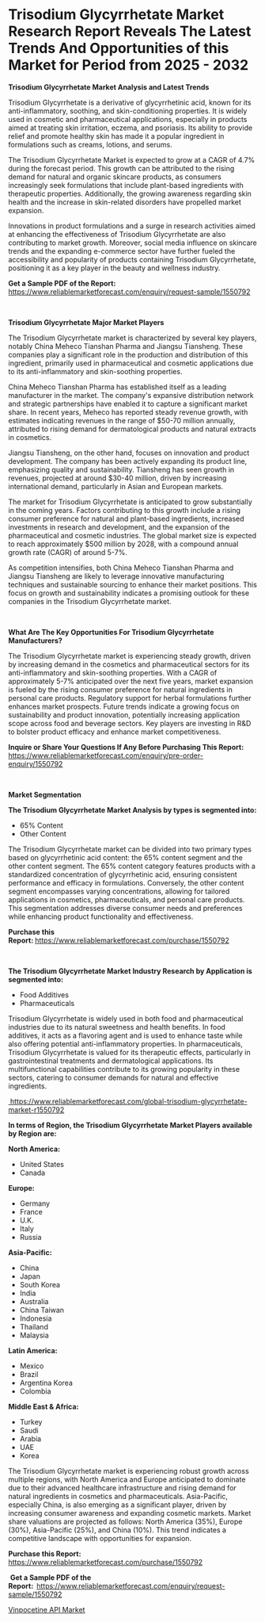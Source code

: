 <p><h1>Trisodium Glycyrrhetate Market Research Report Reveals The Latest Trends And Opportunities of this Market for Period from 2025 - 2032</h1></p><p><strong>Trisodium Glycyrrhetate Market Analysis and Latest Trends</strong></p>
<p><p>Trisodium Glycyrrhetate is a derivative of glycyrrhetinic acid, known for its anti-inflammatory, soothing, and skin-conditioning properties. It is widely used in cosmetic and pharmaceutical applications, especially in products aimed at treating skin irritation, eczema, and psoriasis. Its ability to provide relief and promote healthy skin has made it a popular ingredient in formulations such as creams, lotions, and serums.</p><p>The Trisodium Glycyrrhetate Market is expected to grow at a CAGR of 4.7% during the forecast period. This growth can be attributed to the rising demand for natural and organic skincare products, as consumers increasingly seek formulations that include plant-based ingredients with therapeutic properties. Additionally, the growing awareness regarding skin health and the increase in skin-related disorders have propelled market expansion. </p><p>Innovations in product formulations and a surge in research activities aimed at enhancing the effectiveness of Trisodium Glycyrrhetate are also contributing to market growth. Moreover, social media influence on skincare trends and the expanding e-commerce sector have further fueled the accessibility and popularity of products containing Trisodium Glycyrrhetate, positioning it as a key player in the beauty and wellness industry.</p></p>
<p><strong>Get a Sample PDF of the Report:&nbsp;</strong> <a href="https://www.reliablemarketforecast.com/enquiry/request-sample/1550792?utm_campaign=1833&utm_medium=2&utm_source=Github&utm_content=ia&utm_term=01022025&utm_id=trisodium-glycyrrhetate">https://www.reliablemarketforecast.com/enquiry/request-sample/1550792</a></p>
<p>&nbsp;</p>
<p><strong>Trisodium Glycyrrhetate Major Market Players</strong></p>
<p><p>The Trisodium Glycyrrhetate market is characterized by several key players, notably China Meheco Tianshan Pharma and Jiangsu Tiansheng. These companies play a significant role in the production and distribution of this ingredient, primarily used in pharmaceutical and cosmetic applications due to its anti-inflammatory and skin-soothing properties.</p><p>China Meheco Tianshan Pharma has established itself as a leading manufacturer in the market. The company's expansive distribution network and strategic partnerships have enabled it to capture a significant market share. In recent years, Meheco has reported steady revenue growth, with estimates indicating revenues in the range of $50-70 million annually, attributed to rising demand for dermatological products and natural extracts in cosmetics.</p><p>Jiangsu Tiansheng, on the other hand, focuses on innovation and product development. The company has been actively expanding its product line, emphasizing quality and sustainability. Tiansheng has seen growth in revenues, projected at around $30-40 million, driven by increasing international demand, particularly in Asian and European markets.</p><p>The market for Trisodium Glycyrrhetate is anticipated to grow substantially in the coming years. Factors contributing to this growth include a rising consumer preference for natural and plant-based ingredients, increased investments in research and development, and the expansion of the pharmaceutical and cosmetic industries. The global market size is expected to reach approximately $500 million by 2028, with a compound annual growth rate (CAGR) of around 5-7%.</p><p>As competition intensifies, both China Meheco Tianshan Pharma and Jiangsu Tiansheng are likely to leverage innovative manufacturing techniques and sustainable sourcing to enhance their market positions. This focus on growth and sustainability indicates a promising outlook for these companies in the Trisodium Glycyrrhetate market.</p></p>
<p>&nbsp;</p>
<p><strong>What Are The Key Opportunities For Trisodium Glycyrrhetate Manufacturers?</strong></p>
<p><p>The Trisodium Glycyrrhetate market is experiencing steady growth, driven by increasing demand in the cosmetics and pharmaceutical sectors for its anti-inflammatory and skin-soothing properties. With a CAGR of approximately 5-7% anticipated over the next five years, market expansion is fueled by the rising consumer preference for natural ingredients in personal care products. Regulatory support for herbal formulations further enhances market prospects. Future trends indicate a growing focus on sustainability and product innovation, potentially increasing application scope across food and beverage sectors. Key players are investing in R&D to bolster product efficacy and enhance market competitiveness.</p></p>
<p><strong>Inquire or Share Your Questions If Any Before Purchasing This Report:</strong> <a href="https://www.reliablemarketforecast.com/enquiry/pre-order-enquiry/1550792?utm_campaign=1833&utm_medium=2&utm_source=Github&utm_content=ia&utm_term=01022025&utm_id=trisodium-glycyrrhetate">https://www.reliablemarketforecast.com/enquiry/pre-order-enquiry/1550792</a></p>
<p>&nbsp;</p>
<p><strong>Market Segmentation</strong></p>
<p><strong>The Trisodium Glycyrrhetate Market Analysis by types is segmented into:</strong></p>
<p><ul><li>65% Content</li><li>Other Content</li></ul></p>
<p><p>The Trisodium Glycyrrhetate market can be divided into two primary types based on glycyrrhetinic acid content: the 65% content segment and the other content segment. The 65% content category features products with a standardized concentration of glycyrrhetinic acid, ensuring consistent performance and efficacy in formulations. Conversely, the other content segment encompasses varying concentrations, allowing for tailored applications in cosmetics, pharmaceuticals, and personal care products. This segmentation addresses diverse consumer needs and preferences while enhancing product functionality and effectiveness.</p></p>
<p><strong>Purchase this Report:&nbsp;</strong><a href="https://www.reliablemarketforecast.com/purchase/1550792?utm_campaign=1833&utm_medium=2&utm_source=Github&utm_content=ia&utm_term=01022025&utm_id=trisodium-glycyrrhetate">https://www.reliablemarketforecast.com/purchase/1550792</a></p>
<p>&nbsp;</p>
<p><strong>The Trisodium Glycyrrhetate Market Industry Research by Application is segmented into:</strong></p>
<p><ul><li>Food Additives</li><li>Pharmaceuticals</li></ul></p>
<p><p>Trisodium Glycyrrhetate is widely used in both food and pharmaceutical industries due to its natural sweetness and health benefits. In food additives, it acts as a flavoring agent and is used to enhance taste while also offering potential anti-inflammatory properties. In pharmaceuticals, Trisodium Glycyrrhetate is valued for its therapeutic effects, particularly in gastrointestinal treatments and dermatological applications. Its multifunctional capabilities contribute to its growing popularity in these sectors, catering to consumer demands for natural and effective ingredients.</p></p>
<p><a href="https://www.reliablemarketforecast.com/global-trisodium-glycyrrhetate-market-r1550792?utm_campaign=1833&utm_medium=2&utm_source=Github&utm_content=ia&utm_term=01022025&utm_id=trisodium-glycyrrhetate">&nbsp;https://www.reliablemarketforecast.com/global-trisodium-glycyrrhetate-market-r1550792</a></p>
<p><strong>In terms of Region, the Trisodium Glycyrrhetate Market Players available by Region are:</strong></p>
<p>
    <p> <strong> North America: </strong>
        <ul>
            <li>United States</li>
            <li>Canada</li>
        </ul>
        </p> 
    <p> <strong> Europe: </strong>
        <ul>
            <li>Germany</li>
            <li>France</li>
            <li>U.K.</li>
            <li>Italy</li>
            <li>Russia</li>
        </ul>
        </p> 
    <p> <strong> Asia-Pacific: </strong>
        <ul>
            <li>China</li>
            <li>Japan</li>
            <li>South Korea</li>
            <li>India</li>
            <li>Australia</li>
            <li>China Taiwan</li>
            <li>Indonesia</li>
            <li>Thailand</li>
            <li>Malaysia</li>
        </ul>
        </p> 
    <p> <strong> Latin America: </strong>
        <ul>
            <li>Mexico</li>
            <li>Brazil</li>
            <li>Argentina Korea</li>
            <li>Colombia</li>
        </ul>
        </p> 
    <p> <strong> Middle East & Africa: </strong>
        <ul>
            <li>Turkey</li>
            <li>Saudi</li>
            <li>Arabia</li>
            <li>UAE</li>
            <li>Korea</li>
        </ul>
    </p>
    </p>
<p><p>The Trisodium Glycyrrhetate market is experiencing robust growth across multiple regions, with North America and Europe anticipated to dominate due to their advanced healthcare infrastructure and rising demand for natural ingredients in cosmetics and pharmaceuticals. Asia-Pacific, especially China, is also emerging as a significant player, driven by increasing consumer awareness and expanding cosmetic markets. Market share valuations are projected as follows: North America (35%), Europe (30%), Asia-Pacific (25%), and China (10%). This trend indicates a competitive landscape with opportunities for expansion.</p></p>
<p><strong>Purchase this Report: </strong><a href="https://www.reliablemarketforecast.com/purchase/1550792?utm_campaign=1833&utm_medium=2&utm_source=Github&utm_content=ia&utm_term=01022025&utm_id=trisodium-glycyrrhetate">https://www.reliablemarketforecast.com/purchase/1550792</a></p>
<p>&nbsp;<strong>Get a Sample PDF of the Report:&nbsp;&nbsp;</strong><a href="https://www.reliablemarketforecast.com/enquiry/request-sample/1550792?utm_campaign=1833&utm_medium=2&utm_source=Github&utm_content=ia&utm_term=01022025&utm_id=trisodium-glycyrrhetate">https://www.reliablemarketforecast.com/enquiry/request-sample/1550792</a></p>
<p><strong></strong></p>
<p><p><a href="https://github.com/FassouRP/Market-Research-Report-List-7/blob/main/vinpocetine-api-market.md?utm_campaign=1833&utm_medium=2&utm_source=Github&utm_content=ia&utm_term=01022025&utm_id=trisodium-glycyrrhetate">Vinpocetine API Market</a></p></p>